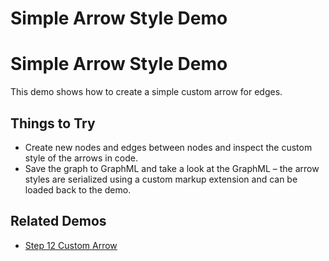 <!--
 //////////////////////////////////////////////////////////////////////////////
 // @license
 // This file is part of yFiles for HTML 2.6.0.2.
 // Use is subject to license terms.
 //
 // Copyright (c) 2000-2023 by yWorks GmbH, Vor dem Kreuzberg 28,
 // 72070 Tuebingen, Germany. All rights reserved.
 //
 //////////////////////////////////////////////////////////////////////////////
-->
# Simple Arrow Style Demo

# Simple Arrow Style Demo

This demo shows how to create a simple custom arrow for edges.

## Things to Try

- Create new nodes and edges between nodes and inspect the custom style of the arrows in code.
- Save the graph to GraphML and take a look at the GraphML – the arrow styles are serialized using a custom markup extension and can be loaded back to the demo.

## Related Demos

- [Step 12 Custom Arrow](../../tutorial-style-implementation-edge/12-custom-arrow/)
